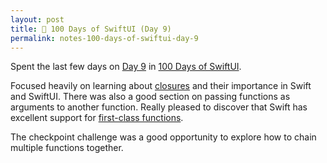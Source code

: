 ```yaml
---
layout: post
title: 📔 100 Days of SwiftUI (Day 9)
permalink: notes-100-days-of-swiftui-day-9
---
```


Spent the last few days on [Day 9](https://www.hackingwithswift.com/100/swiftui/9) in [100 Days of SwiftUI](https://www.hackingwithswift.com/100/swiftui).

Focused heavily on learning about [closures](https://en.wikipedia.org/wiki/Closure_(computer_programming)) and their importance in Swift and SwiftUI. There was also a good section on passing functions as arguments to another function. Really pleased to discover that Swift has excellent support for [first-class functions](https://en.wikipedia.org/wiki/First-class_function#Language_support).

The checkpoint challenge was a good opportunity to explore how to chain multiple functions together.
